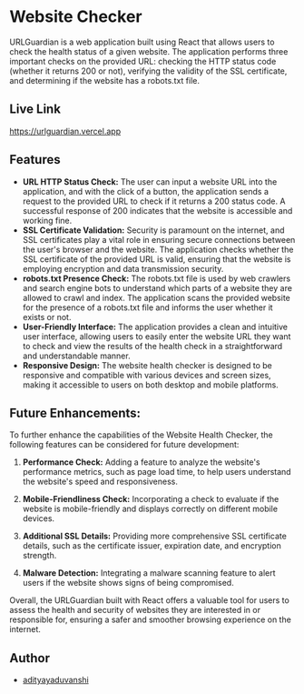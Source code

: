 
# Website Checker

URLGuardian is a web application built using React that allows users to check the health status of a given website. The application performs three important checks on the provided URL: checking the HTTP status code (whether it returns 200 or not), verifying the validity of the SSL certificate, and determining if the website has a robots.txt file.


## Live Link

https://urlguardian.vercel.app


## Features

- **URL HTTP Status Check:**  The user can input a website URL into the application, and with the click of a button, the application sends a request to the provided URL to check if it returns a 200 status code. A successful response of 200 indicates that the website is accessible and working fine.
- **SSL Certificate Validation:** Security is paramount on the internet, and SSL certificates play a vital role in ensuring secure connections between the user's browser and the website. The application checks whether the SSL certificate of the provided URL is valid, ensuring that the website is employing encryption and data transmission security.
- **robots.txt Presence Check:** The robots.txt file is used by web crawlers and search engine bots to understand which parts of a website they are allowed to crawl and index. The application scans the provided website for the presence of a robots.txt file and informs the user whether it exists or not.
- **User-Friendly Interface:** The application provides a clean and intuitive user interface, allowing users to easily enter the website URL they want to check and view the results of the health check in a straightforward and understandable manner.
- **Responsive Design:** The website health checker is designed to be responsive and compatible with various devices and screen sizes, making it accessible to users on both desktop and mobile platforms.


## Future Enhancements:

To further enhance the capabilities of the Website Health Checker, the following features can be considered for future development:

1. **Performance Check:** Adding a feature to analyze the website's performance metrics, such as page load time, to help users understand the website's speed and responsiveness.

2. **Mobile-Friendliness Check:** Incorporating a check to evaluate if the website is mobile-friendly and displays correctly on different mobile devices.

3. **Additional SSL Details:** Providing more comprehensive SSL certificate details, such as the certificate issuer, expiration date, and encryption strength.

4. **Malware Detection:** Integrating a malware scanning feature to alert users if the website shows signs of being compromised.

Overall, the URLGuardian built with React offers a valuable tool for users to assess the health and security of websites they are interested in or responsible for, ensuring a safer and smoother browsing experience on the internet.
## Author

- [adityayaduvanshi](https://adityayads.vercel.app)

